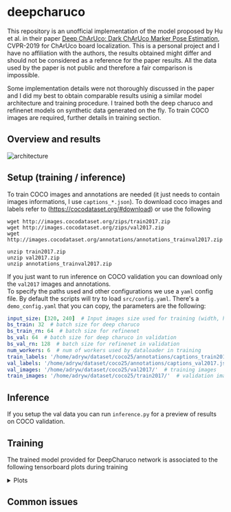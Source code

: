 # deepcharuco

This repository is an unofficial implementation of the model proposed by Hu et al. in their paper [Deep ChArUco: Dark ChArUco Marker Pose Estimation](https://arxiv.org/abs/1812.03247), CVPR-2019 for ChArUco board localization.
This is a personal project and I have no affiliation with the authors, the results obtained might differ and should not be considered as a reference for the paper results. All the data used by the paper is not public and therefore a fair comparison is impossible.

Some implementation details were not thoroughly discussed in the paper and I did my best to obtain comparable results usinig a similar model architecture and training procedure. I trained both the deep charuco and refinenet models on synthetic data generated on the fly. To train COCO images are required, further details in training section.

## Overview and results
![architecture](https://i.imgur.com/W8TnGgm.png)

## Setup (training / inference)
To train COCO images and annotations are needed (it just needs to contain images informations, I use `captions_*.json`).
To download coco images and labels refer to (https://cocodataset.org/#download) or use the following
```
wget http://images.cocodataset.org/zips/train2017.zip
wget http://images.cocodataset.org/zips/val2017.zip
wget http://images.cocodataset.org/annotations/annotations_trainval2017.zip

unzip train2017.zip
unzip val2017.zip
unzip annotations_trainval2017.zip
```
If you just want to run inference on COCO validation you can download only the `val2017` images and annotations.  
To specify the paths used and other configurations we use a `yaml` config file.
By default the scripts will try to load `src/config.yaml`. There's a `demo_config.yaml` that you can copy, the parameters are the following:
```yaml
input_size: [320, 240]  # Input images size used for training (width, height)
bs_train: 32  # batch size for deep charuco
bs_train_rn: 64  # batch size for refinenet
bs_val: 64  # batch size for deep charuco in validation
bs_val_rn: 128  # batch size for refinenet in validation
num_workers: 6  # num of workers used by dataloader in training
train_labels: '/home/adryw/dataset/coco25/annotations/captions_train2017.json'  # training labels
val_labels: '/home/adryw/dataset/coco25/annotations/captions_val2017.json'  # validation labels
val_images: '/home/adryw/dataset/coco25/val2017/'  # training images
train_images: '/home/adryw/dataset/coco25/train2017/'  # validation images
```

## Inference
If you setup the val data you can run `inference.py` for a preview of results on COCO validation.

## Training
The trained model provided for DeepCharuco network is associated to the following tensorboard plots during training
<details>
  <summary>Plots</summary>
  
  ![train_res](https://i.imgur.com/PFTL10P.png)
  ![train_res2](https://i.imgur.com/pdrC5C4.png)
  Where `l2_pixels` is the euclidean distance in pixels of the corners the model found during validation and `match_ratio` is the percentage of corners found over the total in each image. Please look at `models/metrics.py`, they are not perfect metrics but provide useful insights of the model training.
</details>


## Common issues
